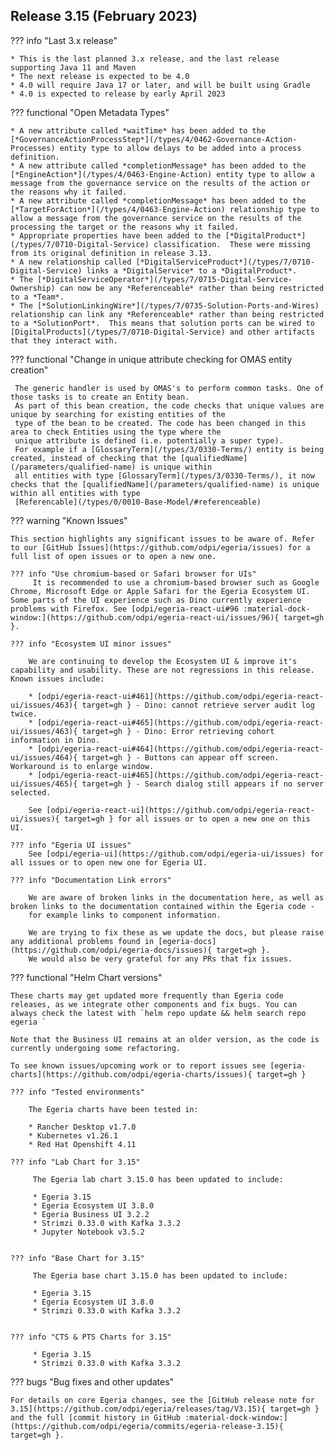 <!-- SPDX-License-Identifier: CC-BY-4.0 -->
<!-- Copyright Contributors to the Egeria project. -->

## Release 3.15 (February 2023)

??? info "Last 3.x release"

    * This is the last planned 3.x release, and the last release supporting Java 11 and Maven
    * The next release is expected to be 4.0
    * 4.0 will require Java 17 or later, and will be built using Gradle
    * 4.0 is expected to release by early April 2023

??? functional "Open Metadata Types"

    * A new attribute called *waitTime* has been added to the [*GovernanceActionProcessStep*](/types/4/0462-Governance-Action-Processes) entity type to allow delays to be added into a process definition.
    * A new attribute called *completionMessage* has been added to the [*EngineAction*](/types/4/0463-Engine-Action) entity type to allow a message from the governance service on the results of the action or the reasons why it failed.
    * A new attribute called *completionMessage* has been added to the [*TargetForAction*](/types/4/0463-Engine-Action) relationship type to allow a message from the governance service on the results of the processing the target or the reasons why it failed.
    * Appropriate properties have been added to the [*DigitalProduct*](/types/7/0710-Digital-Service) classification.  These were missing from its original definition in release 3.13.
    * A new relationship called [*DigitalServiceProduct*](/types/7/0710-Digital-Service) links a *DigitalService* to a *DigitalProduct*.
    * The [*DigitalServiceOperator*](/types/7/0715-Digital-Service-Ownership) can now be any *Referenceable* rather than being restricted to a *Team*.
    * The [*SolutionLinkingWire*](/types/7/0735-Solution-Ports-and-Wires) relationship can link any *Referenceable* rather than being restricted to a *SolutionPort*.  This means that solution ports can be wired to [DigitalProducts](/types/7/0710-Digital-Service) and other artifacts that they interact with.

??? functional "Change in unique attribute checking for OMAS entity creation" 

     The generic handler is used by OMAS's to perform common tasks. One of those tasks is to create an Entity bean.
     As part of this bean creation, the code checks that unique values are unique by searching for existing entities of the 
     type of the bean to be created. The code has been changed in this area to check Entities using the type where the
     unique attribute is defined (i.e. potentially a super type).
     For example if a [GlossaryTerm](/types/3/0330-Terms/) entity is being created, instead of checking that the [qualifiedName](/parameters/qualified-name) is unique within 
     all entities with type [GlossaryTerm](/types/3/0330-Terms/), it now checks that the [qualifiedName](/parameters/qualified-name) is unique within all entities with type 
     [Referencable](/types/0/0010-Base-Model/#referenceable)  

??? warning "Known Issues"

    This section highlights any significant issues to be aware of. Refer to our [GitHub Issues](https://github.com/odpi/egeria/issues) for a full list of open issues or to open a new one.

    ??? info "Use chromium-based or Safari browser for UIs"
         It is recommended to use a chromium-based browser such as Google Chrome, Microsoft Edge or Apple Safari for the Egeria Ecosystem UI. Some parts of the UI experience such as Dino currently experience problems with Firefox. See [odpi/egeria-react-ui#96 :material-dock-window:](https://github.com/odpi/egeria-react-ui/issues/96){ target=gh }.

    ??? info "Ecosystem UI minor issues"

        We are continuing to develop the Ecosystem UI & improve it's capability and usability. These are not regressions in this release. Known issues include:

        * [odpi/egeria-react-ui#461](https://github.com/odpi/egeria-react-ui/issues/463){ target=gh } - Dino: cannot retrieve server audit log twice.
        * [odpi/egeria-react-ui#465](https://github.com/odpi/egeria-react-ui/issues/463){ target=gh } - Dino: Error retrieving cohort information in Dino.
        * [odpi/egeria-react-ui#464](https://github.com/odpi/egeria-react-ui/issues/464){ target=gh } - Buttons can appear off screen. Workaround is to enlarge window.
        * [odpi/egeria-react-ui#465](https://github.com/odpi/egeria-react-ui/issues/465){ target=gh } - Search dialog still appears if no server selected.

        See [odpi/egeria-react-ui](https://github.com/odpi/egeria-react-ui/issues){ target=gh } for all issues or to open a new one on this UI.

    ??? info "Egeria UI issues"
        See [odpi/egeria-ui](https://github.com/odpi/egeria-ui/issues) for all issues or to open new one for Egeria UI.

    ??? info "Documentation Link errors"

        We are aware of broken links in the documentation here, as well as broken links to the documentation contained within the Egeria code -
        for example links to component information.

        We are trying to fix these as we update the docs, but please raise any additional problems found in [egeria-docs](https://github.com/odpi/egeria-docs/issues){ target=gh }.
        We would also be very grateful for any PRs that fix issues.

??? functional "Helm Chart versions"

    These charts may get updated more frequently than Egeria code releases, as we integrate other components and fix bugs. You can always check the latest with `helm repo update && helm search repo egeria `

    Note that the Business UI remains at an older version, as the code is currently undergoing some refactoring.

    To see known issues/upcoming work or to report issues see [egeria-charts](https://github.com/odpi/egeria-charts/issues){ target=gh }

    ??? info "Tested environments"

        The Egeria charts have been tested in:
        
        * Rancher Desktop v1.7.0
        * Kubernetes v1.26.1
        * Red Hat Openshift 4.11

    ??? info "Lab Chart for 3.15"

         The Egeria lab chart 3.15.0 has been updated to include:

         * Egeria 3.15
         * Egeria Ecosystem UI 3.8.0
         * Egeria Business UI 3.2.2
         * Strimzi 0.33.0 with Kafka 3.3.2
         * Jupyter Notebook v3.5.2


    ??? info "Base Chart for 3.15"

         The Egeria base chart 3.15.0 has been updated to include:

         * Egeria 3.15
         * Egeria Ecosystem UI 3.8.0
         * Strimzi 0.33.0 with Kafka 3.3.2


    ??? info "CTS & PTS Charts for 3.15"

         * Egeria 3.15
         * Strimzi 0.33.0 with Kafka 3.3.2

??? bugs "Bug fixes and other updates"

    For details on core Egeria changes, see the [GitHub release note for 3.15](https://github.com/odpi/egeria/releases/tag/V3.15){ target=gh } and the full [commit history in GitHub :material-dock-window:](https://github.com/odpi/egeria/commits/egeria-release-3.15){ target=gh }.


